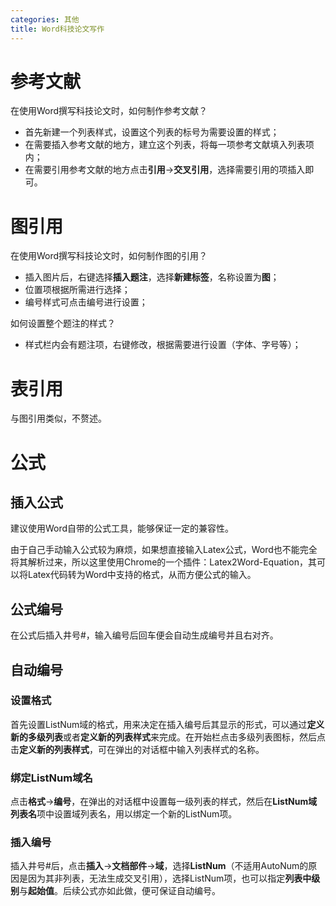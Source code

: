 ```yaml
---
categories: 其他
title: Word科技论文写作
---
```


# 参考文献

在使用Word撰写科技论文时，如何制作参考文献？

- 首先新建一个列表样式，设置这个列表的标号为需要设置的样式；
- 在需要插入参考文献的地方，建立这个列表，将每一项参考文献填入列表项内；
- 在需要引用参考文献的地方点击**引用**→**交叉引用**，选择需要引用的项插入即可。

# 图引用

在使用Word撰写科技论文时，如何制作图的引用？

- 插入图片后，右键选择**插入题注**，选择**新建标签**，名称设置为**图**；
- 位置项根据所需进行选择；
- 编号样式可点击编号进行设置；

如何设置整个题注的样式？

- 样式栏内会有题注项，右键修改，根据需要进行设置（字体、字号等）；

# 表引用

与图引用类似，不赘述。

# 公式

## 插入公式

建议使用Word自带的公式工具，能够保证一定的兼容性。

由于自己手动输入公式较为麻烦，如果想直接输入Latex公式，Word也不能完全将其解析过来，所以这里使用Chrome的一个插件：Latex2Word-Equation，其可以将Latex代码转为Word中支持的格式，从而方便公式的输入。

## 公式编号

在公式后插入井号#，输入编号后回车便会自动生成编号并且右对齐。

## 自动编号

### 设置格式

首先设置ListNum域的格式，用来决定在插入编号后其显示的形式，可以通过**定义新的多级列表**或者**定义新的列表样式**来完成。在开始栏点击多级列表图标，然后点击**定义新的列表样式**，可在弹出的对话框中输入列表样式的名称。

### 绑定ListNum域名

点击**格式**→**编号**，在弹出的对话框中设置每一级列表的样式，然后在**ListNum域列表名**项中设置域列表名，用以绑定一个新的ListNum项。

### 插入编号

插入井号#后，点击**插入**→**文档部件**→**域**，选择**ListNum**（不适用AutoNum的原因是因为其非列表，无法生成交叉引用），选择ListNum项，也可以指定**列表中级别**与**起始值**。后续公式亦如此做，便可保证自动编号。





